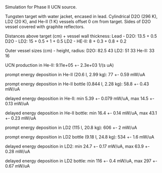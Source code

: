 Simulation for Phase II UCN source.

Tungsten target with water jacket, encased in lead.
Cylindrical D2O (296 K), LD2 (20 K), and He-II (1 K) vessels offset 0 cm from target.
Sides of D2O vessel covered with graphite reflectors.

Distances above target (cm) + vessel wall thickness:
Lead - D2O: 13.5 + 0.5
D2O - LD2: 15 + 0.5 + 1 + 0.5
LD2 - HE-II: 8 + 0.3 + 0.8 + 0.2

Outer vessel sizes (cm) - height, radius:
D2O: 82.5 43
LD2: 51 33
He-II: 33 16

UCN production in He-II:
9.11e+05 +- 2.3e+03 1/(s uA)

prompt energy deposition in He-II (20.6 l, 2.99 kg):
77 +- 0.59 mW/uA

prompt energy deposition in He-II bottle (0.844 l, 2.28 kg):
58.8 +- 0.43 mW/uA

delayed energy deposition in He-II:
min 5.39 +- 0.079 mW/uA, max 14.5 +- 0.13 mW/uA

delayed energy deposition in He-II bottle:
min 16.4 +- 0.14 mW/uA, max 43.1 +- 0.23 mW/uA

prompt energy deposition in LD2 (115 l, 20.8 kg):
606 +- 2 mW/uA

prompt energy deposition in LD2 bottle (9.18 l, 24.8 kg):
534 +- 1.6 mW/uA

delayed energy deposition in LD2:
min 24.7 +- 0.17 mW/uA, max 63.9 +- 0.28 mW/uA

delayed energy deposition in LD2 bottle:
min 116 +- 0.4 mW/uA, max 297 +- 0.67 mW/uA

